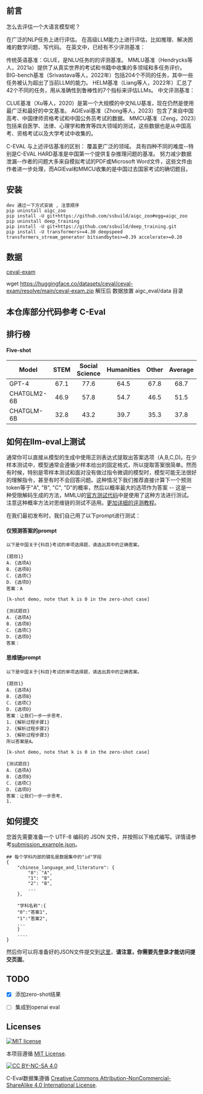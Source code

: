 


## 前言

怎么去评估一个大语言模型呢？

在广泛的NLP任务上进行评估。
在高级LLM能力上进行评估，比如推理、解决困难的数学问题、写代码。
在英文中，已经有不少评测基准：

传统英语基准：GLUE，是NLU任务的的评测基准。
MMLU基准（Hendrycks等人，2021a）提供了从真实世界的考试和书籍中收集的多领域和多任务评价。
BIG-bench基准（Srivastava等人，2022年）包括204个不同的任务，其中一些任务被认为超出了当前LLM的能力。
HELM基准（Liang等人，2022年）汇总了42个不同的任务，用从准确性到鲁棒性的7个指标来评估LLMs。
中文评测基准：

CLUE基准（Xu等人，2020）是第一个大规模的中文NLU基准，现在仍然是使用最广泛和最好的中文基准。
AGIEval基准（Zhong等人，2023）包含了来自中国高考、中国律师资格考试和中国公务员考试的数据。
MMCU基准（Zeng，2023）包括来自医学、法律、心理学和教育等四大领域的测试，这些数据也是从中国高考、资格考试以及大学考试中收集的。


C-EVAL 与上述评估基准的区别： 覆盖更广泛的领域。
具有四种不同的难度--特别是C-EVAL HARD基准是中国第一个提供复杂推理问题的基准。
努力减少数据泄漏--作者的问题大多来自模拟考试的PDF或Microsoft Word文件，这些文件由作者进一步处理，而AGIEval和MMCU收集的是中国过去国家考试的确切题目。

## 安装
```text
dev 通过一下方式安装 , 注意顺序
pip uninstall aigc_zoo
pip install -U git+https://github.com/ssbuild/aigc_zoo#egg=aigc_zoo
pip uninstall deep_training
pip install -U git+https://github.com/ssbuild/deep_training.git
pip install -U transformers>=4.30 deepspeed transformers_stream_generator bitsandbytes>=0.39 accelerate>=0.20
```

## 数据

[ceval-exam](https://huggingface.co/datasets/ceval/ceval-exam)

wget https://huggingface.co/datasets/ceval/ceval-exam/resolve/main/ceval-exam.zip
解压后 数据放置 aigc_eval/data 目录

## 本仓库部分代码参考 C-Eval
    

## 排行榜
#### Five-shot
| Model       | STEM | Social Science | Humanities | Other | Average |
|-------------|:----:| :------------: |:----------:|:-----:|:-------:|
| GPT-4       | 67.1 |      77.6      |    64.5    | 67.8  |  68.7   |
| CHATGLM2-6B | 46.9 |      57.8      |    54.7    | 46.5  |  51.5   |
| CHATGLM-6B  | 32.8 |      43.2      |    39.7    | 35.3  |  37.8   |


## 如何在llm-eval上测试

通常你可以直接从模型的生成中使用正则表达式提取出答案选项（A,B,C,D)。在少样本测试中，模型通常会遵循少样本给出的固定格式，所以提取答案很简单。然而有时候，特别是零样本测试和面对没有做过指令微调的模型时，模型可能无法很好的理解指令，甚至有时不会回答问题。这种情况下我们推荐直接计算下一个预测token等于"A", "B", "C", "D"的概率，然后以概率最大的选项作为答案 -- 这是一种受限解码生成的方法，MMLU的[官方测试代码](https://github.com/hendrycks/test/blob/4450500f923c49f1fb1dd3d99108a0bd9717b660/evaluate.py#L88)中是使用了这种方法进行测试。注意这种概率方法对思维链的测试不适用。[更加详细的评测教程](resources/tutorial.md)。

在我们最初发布时，我们自己用了以下prompt进行测试：
#### 仅预测答案的prompt
```
以下是中国关于{科目}考试的单项选择题，请选出其中的正确答案。

{题目1}
A. {选项A}
B. {选项B}
C. {选项C}
D. {选项D}
答案：A

[k-shot demo, note that k is 0 in the zero-shot case]

{测试题目}
A. {选项A}
B. {选项B}
C. {选项C}
D. {选项D}
答案：
```

#### 思维链prompt
```
以下是中国关于{科目}考试的单项选择题，请选出其中的正确答案。

{题目1}
A. {选项A}
B. {选项B}
C. {选项C}
D. {选项D}
答案：让我们一步一步思考，
1. {解析过程步骤1}
2. {解析过程步骤2}
3. {解析过程步骤3}
所以答案是A。

[k-shot demo, note that k is 0 in the zero-shot case]

{测试题目}
A. {选项A}
B. {选项B}
C. {选项C}
D. {选项D}
答案：让我们一步一步思考，
1. 
```



## 如何提交

您首先需要准备一个 UTF-8 编码的 JSON 文件，并按照以下格式编写。详情请参考[submission_example.json](http://101.42.176.124:8080/data_share/n)。

```
## 每个学科内部的键名是数据集中的"id"字段
{
    "chinese_language_and_literature": {
        "0": "A",
        "1": "B",
        "2": "B",
        ...
    },
    
    "学科名称":{
    "0":"答案1",
    "1":"答案2",
    ...
    }
    ....
}
```

然后你可以将准备好的JSON文件提交到[这里](http://101.42.176.124:8080/data_share/)，**请注意，你需要先登录才能访问提交页面**。



## TODO

- [x] 添加zero-shot结果
- [ ] 集成到openai eval



## Licenses

[![MIT license](https://img.shields.io/badge/License-MIT-blue.svg)](https://lbesson.mit-license.org/)

本项目遵循 [MIT License](https://lbesson.mit-license.org/).

[![CC BY-NC-SA 4.0](https://img.shields.io/badge/License-CC%20BY--NC--SA%204.0-lightgrey.svg)](http://creativecommons.org/licenses/by-nc-sa/4.0/)

C-Eval数据集遵循 [Creative Commons Attribution-NonCommercial-ShareAlike 4.0 International License](http://creativecommons.org/licenses/by-nc-sa/4.0/).


